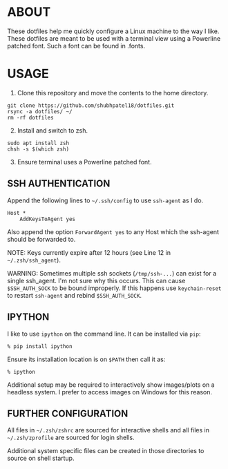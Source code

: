 # ABOUT

These dotfiles help me quickly configure a Linux machine to the way I like.
These dotfiles are meant to be used with a terminal view using a Powerline
patched font. Such a font can be found in .fonts.

# USAGE

1. Clone this repository and move the contents to the home directory.

```
git clone https://github.com/shubhpatel18/dotfiles.git
rsync -a dotfiles/ ~/
rm -rf dotfiles
```

2. Install and switch to zsh.

```
sudo apt install zsh
chsh -s $(which zsh)
```

3. Ensure terminal uses a Powerline patched font.

## SSH AUTHENTICATION

Append the following lines to `~/.ssh/config` to use `ssh-agent` as I do.

```
Host *
	AddKeysToAgent yes
```

Also append the option `ForwardAgent yes` to any Host which the ssh-agent
should be forwarded to.

NOTE: Keys currently expire after 12 hours (see Line 12 in `~/.zsh/ssh_agent`).

WARNING: Sometimes multiple ssh sockets (`/tmp/ssh-...`) can exist for a single
ssh_agent. I'm not sure why this occurs. This can cause `$SSH_AUTH_SOCK` to be 
bound improperly. If this happens use `keychain-reset` to restart `ssh-agent` 
and rebind `$SSH_AUTH_SOCK`.

## IPYTHON

I like to use `ipython` on the command line. It can be installed via `pip`:

```
% pip install ipython
```

Ensure its installation location is on `$PATH` then call it as:

```
% ipython
```

Additional setup may be required to interactively show images/plots on a headless system. I prefer to access images on Windows for this reason.

## FURTHER CONFIGURATION

All files in `~/.zsh/zshrc` are sourced for interactive shells and all files in `~/.zsh/zprofile` are sourced for login shells.

Additional system specific files can be created in those directories to source on shell startup.
